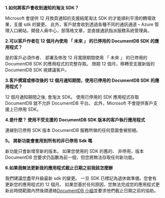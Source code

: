 **1.如何將客戶會收到通知的淘汰 SDK？**

Microsoft 會提供 12 月換頁通知的支援結尾淘汰 SDK 的才能順利平滑的轉場效果，支援 sdk 的變更。 此外，客戶就會收到透過各種不同的通訊通道 – Azure 管理入口網站，開發人員中心，部落格文章，並直接通訊指派服務系統管理員。

**2.可以客戶作者在 12 個月內使用 「 未來 」 的已停用的 DocumentDB SDK 的應用程式？** 

是的客戶必須作者、 部署及修改 12 月寬限期間使用 「 未來 」 的已停用的 DocumentDB SDK 的應用程式的完整存取。 限期 12 個月，移轉至支援新版的 DocumentDB SDK 視建議客戶。

**3.客戶撰寫或修改後的 12 個月通知期間，使用已停用的 DocumentDB SDK 的應用程式？**

12 個月通知期間之後, 會淘汰 SDK。 使用已停用的 SDK 應用程式存取 DocumentDB 就不允許 DocumentDB 平台。 此外，Microsoft 不會提供客戶支援上已停用 SDK。

**4.是什麼？ 使用不受支援的 DocumentDB SDK 版本的客戶執行應用程式**

連線到已停用 SDK 版本 DocumentDB 服務所做的任何意圖會被拒絕。 

**5。 將新功能會套用到所有的非已停用 Sdk 嗎**

新功能只會新增至新的版本。 如果您使用的 SDK 的舊的、 非停用，版本 DocumentDB 您要求仍函數為前一個，但您將無法存取任何新功能。  

**6.如果我無法更新我的應用程式截止日期之前我該怎麼辦**

我們建議您盡早升級最新 sdk 的變更。 一旦 SDK 已標記為退休做準備，您會有更新您的應用程式的 12 個月。 如果您基於任何原因，您無法完成您的應用程式更新此時間範圍內然後請連絡[DocumentDB 小組](mailto:askdocdb@microsoft.com)並要求他們截止日期之前的協助。
